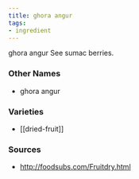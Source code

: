 ```yaml
---
title: ghora angur
tags:
- ingredient
---
```

ghora angur See sumac berries.

### Other Names

* ghora angur

### Varieties

* [[dried-fruit]]

### Sources
* http://foodsubs.com/Fruitdry.html
